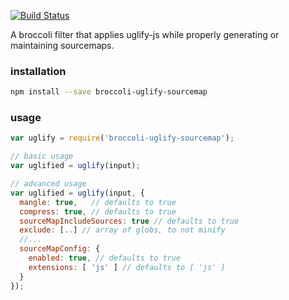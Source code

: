 [![Build Status](https://travis-ci.org/ef4/broccoli-uglify-sourcemap.svg?branch=master)](https://travis-ci.org/ef4/broccoli-uglify-sourcemap)

A broccoli filter that applies uglify-js while properly generating or
maintaining sourcemaps.

### installation

```sh
npm install --save broccoli-uglify-sourcemap
```

### usage

```js
var uglify = require('broccoli-uglify-sourcemap');

// basic usage
var uglified = uglify(input);

// advanced usage
var uglified = uglify(input, {
  mangle: true,   // defaults to true
  compress: true, // defaults to true
  sourceMapIncludeSources: true // defaults to true
  exclude: [..] // array of globs, to not minify
  //...
  sourceMapConfig: {
    enabled: true, // defaults to true
    extensions: [ 'js' ] // defaults to [ 'js' ]
  }
});
```
